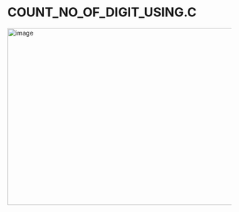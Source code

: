 # COUNT_NO_OF_DIGIT_USING.C
<img width="522" height="399" alt="image" src="https://github.com/user-attachments/assets/8ae0664a-fccb-4d5f-9d70-8f49a7c8a29b" />
